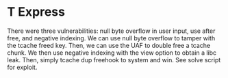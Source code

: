 # T Express

There were three vulnerabilities: null byte overflow in user input, use after free, and negative indexing. We can use null byte overflow to tamper with the tcache freed key. Then, we can use the UAF to double free a tcache chunk. We then use negative indexing with the view option to obtain a libc leak. Then, simply tcache dup freehook to system and win. See solve script for exploit.
